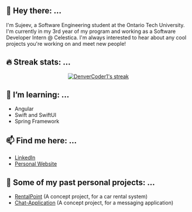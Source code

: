 ## 👋 Hey there: ... 
I'm Sujeev, a Software Engineering student at the Ontario Tech University. I'm currently in my 3rd year of my program and working as a Software Developer Intern @ Celestica. I'm always interested to hear about any cool projects you're working on and meet new people!

## 🔥 Streak stats: ...

<!-- GitHub Readme Streak Stats - https://github.com/DenverCoder1/github-readme-streak-stats -->
<p align="center">
  <a href="https://github.com/DenverCoder1/github-readme-streak-stats">
    <img title="🔥 Get streak stats for your profile at git.io/streak-stats" alt="DenverCoder1's streak" src="https://github-readme-streak-stats.herokuapp.com/?user=Sujeev-Uthayakumar&theme=github-dark-blue&hide_border=true"/>
  </a>
</p>

## 🌱 I’m learning: ...
- Angular
- Swift and SwiftUI
- Spring Framework

## 📫 Find me here: ...
- [LinkedIn](https://www.linkedin.com/in/sujeev-uthayakumar-83497b149/)
- [Personal Website](https://www.sujeevuthayakumar.com/)

## 🚧 Some of my past personal projects: ...
- [RentalPoint](https://rental-point.herokuapp.com/) (A concept project, for a car rental system)
- [Chat-Application](https://socket-io-prod-chat-app.herokuapp.com/) (A concept project, for a messaging application)
